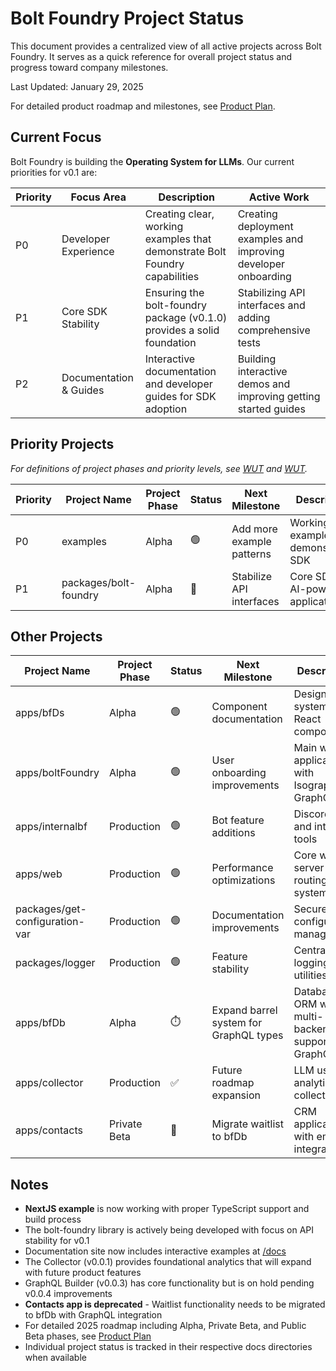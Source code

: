 # Bolt Foundry Project Status

This document provides a centralized view of all active projects across Bolt
Foundry. It serves as a quick reference for overall project status and progress
toward company milestones.

Last Updated: January 29, 2025

For detailed product roadmap and milestones, see
[Product Plan](/docs/product-plan.md).

## Current Focus

Bolt Foundry is building the **Operating System for LLMs**. Our current
priorities for v0.1 are:

| Priority | Focus Area             | Description                                                                 | Active Work                                                     |
| -------- | ---------------------- | --------------------------------------------------------------------------- | --------------------------------------------------------------- |
| P0       | Developer Experience   | Creating clear, working examples that demonstrate Bolt Foundry capabilities | Creating deployment examples and improving developer onboarding |
| P1       | Core SDK Stability     | Ensuring the bolt-foundry package (v0.1.0) provides a solid foundation      | Stabilizing API interfaces and adding comprehensive tests       |
| P2       | Documentation & Guides | Interactive documentation and developer guides for SDK adoption             | Building interactive demos and improving getting started guides |

## Priority Projects

_For definitions of project phases and priority levels, see
[WUT](/docs/wut.md#project-phases) and [WUT](/docs/wut.md#priority-system)._

| Priority | Project Name          | Project Phase | Status | Next Milestone            | Description                          | References                                                                                                  |
| -------- | --------------------- | ------------- | ------ | ------------------------- | ------------------------------------ | ----------------------------------------------------------------------------------------------------------- |
| P0       | examples              | Alpha         | 🟢     | Add more example patterns | Working examples demonstrating SDK   | [README](../examples/README.md), [NextJS](../examples/nextjs-sample/README.md)                              |
| P1       | packages/bolt-foundry | Alpha         | 🚀     | Stabilize API interfaces  | Core SDK for AI-powered applications | [NPM](https://www.npmjs.com/package/@bolt-foundry/bolt-foundry), [Docs](../packages/bolt-foundry/README.md) |

## Other Projects

| Project Name                   | Project Phase | Status | Next Milestone                         | Description                                       | References                                                                      |
| ------------------------------ | ------------- | ------ | -------------------------------------- | ------------------------------------------------- | ------------------------------------------------------------------------------- |
| apps/bfDs                      | Alpha         | 🟢     | Component documentation                | Design system with React components               | [Components](../apps/bfDs/components/)                                          |
| apps/boltFoundry               | Alpha         | 🟢     | User onboarding improvements           | Main web application with Isograph GraphQL        | [Routes](../apps/boltFoundry/routes.ts), [Docs](https://boltfoundry.com/docs)   |
| apps/internalbf                | Production    | 🟢     | Bot feature additions                  | Discord bot and internal tools                    | [Code](../apps/internalbf/)                                                     |
| apps/web                       | Production    | 🟢     | Performance optimizations              | Core web server and routing system                | [Web server](../apps/web/web.tsx)                                               |
| packages/get-configuration-var | Production    | 🟢     | Documentation improvements             | Secure configuration management                   | [NPM](https://www.npmjs.com/package/@bolt-foundry/get-configuration-var)        |
| packages/logger                | Production    | 🟢     | Feature stability                      | Centralized logging utilities                     | [NPM](https://www.npmjs.com/package/@bolt-foundry/logger)                       |
| apps/bfDb                      | Alpha         | ⏱️     | Expand barrel system for GraphQL types | Database ORM with multi-backend support & GraphQL | [README](../apps/bfDb/docs/0.3/data-model.md), [GraphQL](../apps/bfDb/graphql/) |
| apps/collector                 | Production    | ✅     | Future roadmap expansion               | LLM usage analytics collector                     | [Status](../apps/collector/docs/status.md)                                      |
| apps/contacts                  | Private Beta  | 🚫     | Migrate waitlist to bfDb               | CRM application with email integration            | [Server](../apps/contacts/server.ts)                                            |

## Notes

- **NextJS example** is now working with proper TypeScript support and build
  process
- The bolt-foundry library is actively being developed with focus on API
  stability for v0.1
- Documentation site now includes interactive examples at
  [/docs](https://boltfoundry.com/docs)
- The Collector (v0.0.1) provides foundational analytics that will expand with
  future product features
- GraphQL Builder (v0.0.3) has core functionality but is on hold pending v0.0.4
  improvements
- **Contacts app is deprecated** - Waitlist functionality needs to be migrated
  to bfDb with GraphQL integration
- For detailed 2025 roadmap including Alpha, Private Beta, and Public Beta
  phases, see [Product Plan](/docs/product-plan.md)
- Individual project status is tracked in their respective docs directories when
  available
